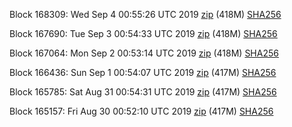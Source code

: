 Block 168309: Wed Sep  4 00:55:26 UTC 2019 [zip](https://dash-bootstrap.ams3.digitaloceanspaces.com/testnet/2019-09-04/bootstrap.dat.zip) (418M) [SHA256](https://dash-bootstrap.ams3.digitaloceanspaces.com/testnet/2019-09-04/sha256.txt)

Block 167690: Tue Sep  3 00:54:33 UTC 2019 [zip](https://dash-bootstrap.ams3.digitaloceanspaces.com/testnet/2019-09-03/bootstrap.dat.zip) (418M) [SHA256](https://dash-bootstrap.ams3.digitaloceanspaces.com/testnet/2019-09-03/sha256.txt)

Block 167064: Mon Sep  2 00:53:14 UTC 2019 [zip](https://dash-bootstrap.ams3.digitaloceanspaces.com/testnet/2019-09-02/bootstrap.dat.zip) (418M) [SHA256](https://dash-bootstrap.ams3.digitaloceanspaces.com/testnet/2019-09-02/sha256.txt)

Block 166436: Sun Sep  1 00:54:07 UTC 2019 [zip](https://dash-bootstrap.ams3.digitaloceanspaces.com/testnet/2019-09-01/bootstrap.dat.zip) (417M) [SHA256](https://dash-bootstrap.ams3.digitaloceanspaces.com/testnet/2019-09-01/sha256.txt)

Block 165785: Sat Aug 31 00:54:31 UTC 2019 [zip](https://dash-bootstrap.ams3.digitaloceanspaces.com/testnet/2019-08-31/bootstrap.dat.zip) (417M) [SHA256](https://dash-bootstrap.ams3.digitaloceanspaces.com/testnet/2019-08-31/sha256.txt)

Block 165157: Fri Aug 30 00:52:10 UTC 2019 [zip](https://dash-bootstrap.ams3.digitaloceanspaces.com/testnet/2019-08-30/bootstrap.dat.zip) (417M) [SHA256](https://dash-bootstrap.ams3.digitaloceanspaces.com/testnet/2019-08-30/sha256.txt)
